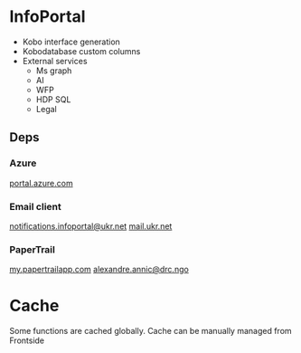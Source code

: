 # InfoPortal

- Kobo interface generation
- Kobodatabase custom columns
- External services
    - Ms graph
    - AI
    - WFP
    - HDP SQL
    - Legal

## Deps

### Azure
[portal.azure.com]([https://portal.azure.com/#@drcngo.onmicrosoft.com/resource/subscriptions/30070d2b-69df-431c-9f8f-68014ea7f128/resourceGroups/DRC-RG-IMAA-UKR/providers/Microsoft.Web/sites/drc-imaa-ukr-tools/appServices](https://portal.azure.com/))

### Email client
notifications.infoportal@ukr.net
[mail.ukr.net](https://mail.ukr.net/desktop/u0/msglist/inbox)

### PaperTrail
[my.papertrailapp.com](https://my.papertrailapp.com/groups/39251744/events)
alexandre.annic@drc.ngo

# Cache

Some functions are cached globally. Cache can be manually managed from Frontside
